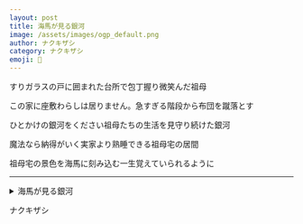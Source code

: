 ```yaml
---
layout: post
title: 海馬が見る銀河
image: /assets/images/ogp_default.png
author: ナクキザシ
category: ナクキザシ
emoji: 🌟
---
```


<div class="tanka-area"><div class="tanka">
<p>すりガラスの戸に囲まれた台所で包丁握り微笑んだ祖母</p>
<p>この家に座敷わらしは居りません。急すぎる階段から布団を蹴落とす</p>
<p>ひとかけの銀河をください祖母たちの生活を見守り続けた銀河</p>
<p>魔法なら納得がいく実家より熟睡できる祖母宅の居間</p>
<p>祖母宅の景色を海馬に刻み込む一生覚えていられるように</p></div></div>

---

<details><summary>海馬が見る銀河</summary>
すりガラスの戸に囲まれた台所で包丁握り微笑んだ祖母<br />
この家に座敷わらしは居りません。急すぎる階段から布団を蹴落とす<br />
ひとかけの銀河をください祖母たちの生活を見守り続けた銀河<br />
魔法なら納得がいく実家より熟睡できる祖母宅の居間<br />
祖母宅の景色を海馬に刻み込む一生覚えていられるように<br />
<br />
</details>

ナクキザシ
